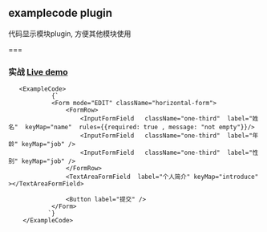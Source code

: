 ## examplecode plugin

代码显示模块plugin, 方便其他模块使用


===



### 实战 [Live demo ](http://uxcore.github.io/examplecode/)


````
   <ExampleCode>
            {`
            <Form mode="EDIT" className="horizontal-form">
                <FormRow>
                    <InputFormField   className="one-third"  label="姓名"  keyMap="name"  rules={{required: true , message: "not empty"}}/>
                    <InputFormField   className="one-third"  label="年龄" keyMap="job" />
                    <InputFormField   className="one-third"  label="性别" keyMap="job" />
                </FormRow>
                <TextAreaFormField  label="个人简介" keyMap="introduce" ></TextAreaFormField>
                 
                <Button label="提交" />
            </Form>
           `}
    </ExampleCode>
````
